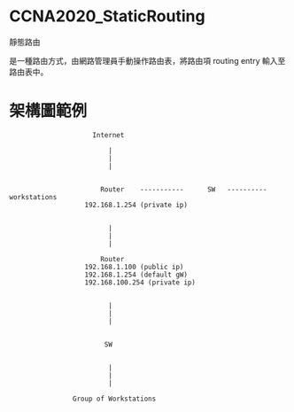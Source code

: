 # CCNA2020_StaticRouting
靜態路由

是一種路由方式，由網路管理員手動操作路由表，將路由項 routing entry 輸入至路由表中。

# 架構圖範例



                         Internet
                         
                             |
                             |
                             |
                             
                             
                           Router    -----------      SW   ----------   workstations
                       192.168.1.254 (private ip)
                            
                              
                             |
                             |
                             |
                             
                           Router
                       192.168.1.100 (public ip)
                       192.168.1.254 (default gW)
                       192.168.100.254 (private ip)
                       
                       
                             |
                             |
                             |
                             
                             
                            SW
                       
                            
                             |
                             |
                             |
                             
                    Group of Workstations
                          
                             
